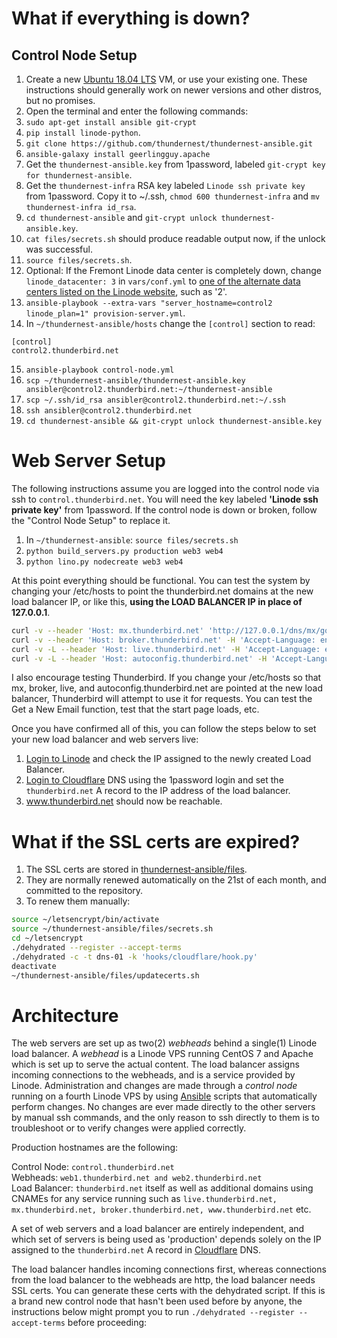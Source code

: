 # What if everything is down?

## Control Node Setup

1. Create a new [Ubuntu 18.04 LTS](http://releases.ubuntu.com/18.04/ubuntu-18.04.1-desktop-amd64.iso) VM, or use your existing one. These instructions should generally work on newer versions and other distros, but no promises.
2. Open the terminal and enter the following commands:
3. `sudo apt-get install ansible git-crypt`
4. `pip install linode-python`.
5. `git clone https://github.com/thundernest/thundernest-ansible.git`
6. `ansible-galaxy install geerlingguy.apache`
7. Get the `thundernest-ansible.key` from 1password, labeled `git-crypt key for thundernest-ansible`.
8. Get the `thundernest-infra` RSA key labeled `Linode ssh private key` from 1password. Copy it to ~/.ssh, `chmod 600 thundernest-infra` and `mv thundernest-infra id_rsa`.
9. `cd thundernest-ansible` and `git-crypt unlock thundernest-ansible.key`.
10. `cat files/secrets.sh` should produce readable output now, if the unlock was successful.
11. `source files/secrets.sh`.
12. Optional: If the Fremont Linode data center is completely down, change `linode_datacenter: 3` in `vars/conf.yml` to [one of the alternate data centers listed on the Linode website](https://www.linode.com/api/utility/avail.datacenters), such as '2'.
13. `ansible-playbook --extra-vars "server_hostname=control2 linode_plan=1" provision-server.yml`.
14. In `~/thundernest-ansible/hosts` change the `[control]` section to read:
```
[control]
control2.thunderbird.net
```
15. `ansible-playbook control-node.yml`
16. `scp ~/thundernest-ansible/thundernest-ansible.key ansibler@control2.thunderbird.net:~/thundernest-ansible`
17. `scp ~/.ssh/id_rsa ansibler@control2.thunderbird.net:~/.ssh`
18. `ssh ansibler@control2.thunderbird.net`
19. `cd thundernest-ansible && git-crypt unlock thundernest-ansible.key`

# Web Server Setup
The following instructions assume you are logged into the control node via ssh to `control.thunderbird.net`. You will need the key labeled **'Linode ssh private key'** from 1password. If the control node is down or broken, follow the "Control Node Setup" to replace it.
1. In `~/thundernest-ansible`: `source files/secrets.sh`
2. `python build_servers.py production web3 web4`
3. `python lino.py nodecreate web3 web4`

At this point everything should be functional. You can test the system by changing your /etc/hosts to point the thunderbird.net domains at the new load balancer IP, or like this, **using the LOAD BALANCER IP in place of 127.0.0.1**.

```bash
curl -v --header 'Host: mx.thunderbird.net' 'http://127.0.0.1/dns/mx/google.com'
curl -v --header 'Host: broker.thunderbird.net' -H 'Accept-Language: en-US' 'http://127.0.0.1/provider/list'
curl -v -L --header 'Host: live.thunderbird.net' -H 'Accept-Language: en-US' 'http://127.0.0.1/thunderbird/start'
curl -v -L --header 'Host: autoconfig.thunderbird.net' -H 'Accept-Language: en-US' 'http://127.0.0.1/v1.1'
```
I also encourage testing Thunderbird. If you change your /etc/hosts so that mx, broker, live, and autoconfig.thunderbird.net are pointed at the new load balancer, Thunderbird will attempt to use it for requests. You can test the Get a New Email function, test that the start page loads, etc.

Once you have confirmed all of this, you can follow the steps below to set your new load balancer and web servers live:

1. [Login to Linode](https://manager.linode.com/nodebalancers) and check the IP assigned to the newly created Load Balancer.
2. [Login to Cloudflare](https://www.cloudflare.com/a/login) DNS using the 1password login and set the `thunderbird.net` A record to the IP address of the load balancer.
3. www.thunderbird.net should now be reachable.

# What if the SSL certs are expired?

1. The SSL certs are stored in [thundernest-ansible/files](https://github.com/thundernest/thundernest-ansible/tree/master/files).
2. They are normally renewed automatically on the 21st of each month, and committed to the repository.
3. To renew them manually:
```bash
source ~/letsencrypt/bin/activate
source ~/thundernest-ansible/files/secrets.sh
cd ~/letsencrypt
./dehydrated --register --accept-terms
./dehydrated -c -t dns-01 -k 'hooks/cloudflare/hook.py'
deactivate
~/thundernest-ansible/files/updatecerts.sh
```

# Architecture
The web servers are set up as two(2) *webheads* behind a single(1) Linode load balancer. A *webhead* is a Linode VPS running CentOS 7 and Apache which is set up to serve the actual content. The load balancer assigns incoming connections to the webheads, and is a service provided by Linode. Administration and changes are made through a *control node* running on a fourth Linode VPS by using [Ansible](http://docs.ansible.com/ansible/intro_getting_started.html) scripts that automatically perform changes. No changes are ever made directly to the other servers by manual ssh commands, and the only reason to ssh directly to them is to troubleshoot or to verify changes were applied correctly.

Production hostnames are the following:

Control Node: `control.thunderbird.net`  
Webheads: `web1.thunderbird.net and web2.thunderbird.net`  
Load Balancer: `thunderbird.net` itself as well as additional domains using CNAMEs for any service running such as `live.thunderbird.net, mx.thunderbird.net, broker.thunderbird.net, www.thunderbird.net` etc.

A set of web servers and a load balancer are entirely independent, and which set of servers is being used as 'production' depends solely on the IP assigned to the `thunderbird.net` A record in [Cloudflare](https://www.cloudflare.com/a/login) DNS.

The load balancer handles incoming connections first, whereas connections from the load balancer to the webheads are http, the load balancer needs SSL certs. You can generate these certs with the dehydrated script. If this is a brand new control node that hasn't been used before by anyone, the instructions below might prompt you to run `./dehydrated --register --accept-terms` before proceeding:
